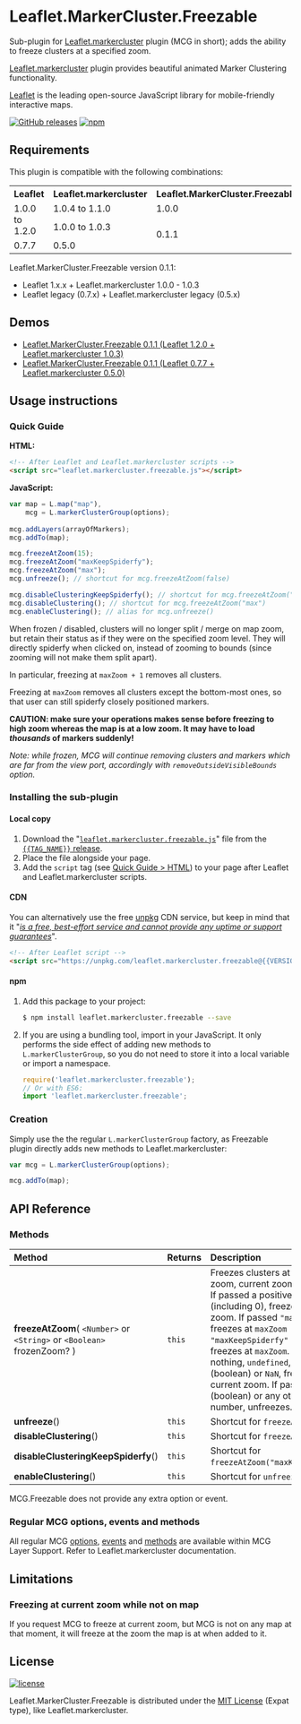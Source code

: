 <!-- ##########################################################################
NOTE TO CONTRIBUTOR:
this README is automatically generated from build/readme.template.md.
Should you need to modify the README, please make your modifications on
the template file.
########################################################################### -->

# Leaflet.MarkerCluster.Freezable
Sub-plugin for [Leaflet.markercluster](https://github.com/Leaflet/Leaflet.markercluster)
plugin (MCG in short); adds the ability to freeze clusters at a specified zoom.

[Leaflet.markercluster](https://github.com/Leaflet/Leaflet.markercluster) plugin
provides beautiful animated Marker Clustering functionality.

[Leaflet](http://leafletjs.com/) is the leading open-source JavaScript library
for mobile-friendly interactive maps.

[![GitHub releases](https://img.shields.io/github/release/ghybs/leaflet.markercluster.freezable.svg?label=GitHub)](https://github.com/ghybs/Leaflet.MarkerCluster.Freezable/releases)
[![npm](https://img.shields.io/npm/v/leaflet.markercluster.freezable.svg)](https://www.npmjs.com/package/leaflet.markercluster.freezable)



## Requirements
This plugin is compatible with the following combinations:

<table>
	<tr>
		<th>Leaflet</th>
		<th>Leaflet.markercluster</th>
		<th>Leaflet.MarkerCluster.Freezable</th>
	</tr>
	<tr>
		<td rowspan="2">
		    1.0.0 to 1.2.0
		</td>
		<td>
		    1.0.4 to 1.1.0
		</td>
		<td>
		    1.0.0
		</td>
	</tr>
	<tr>
		<!--td>("eaten" by above rowspan)</td-->
		<td>
		    1.0.0 to 1.0.3
		</td>
		<td rowspan="2">
		    0.1.1
		</td>
	</tr>
	<tr>
		<td>
		    0.7.7
		</td>
		<td>
		    0.5.0
		</td>
		<!--td>("eaten" by above rowspan)</td-->
	</tr>
</table>

Leaflet.MarkerCluster.Freezable version 0.1.1:
- Leaflet 1.x.x + Leaflet.markercluster 1.0.0 - 1.0.3
- Leaflet legacy (0.7.x) + Leaflet.markercluster legacy (0.5.x)



## Demos
- [Leaflet.MarkerCluster.Freezable 0.1.1 (Leaflet 1.2.0 + Leaflet.markercluster 1.0.3)](https://ghybs.github.io/Leaflet.MarkerCluster.Freezable/examples/mcg-freezable.html?leaflet=1.2.0&leaflet.markercluster=1.0.3&leaflet.markercluster.freezable=0.1.1)
- [Leaflet.MarkerCluster.Freezable 0.1.1 (Leaflet 0.7.7 + Leaflet.markercluster 0.5.0)](https://ghybs.github.io/Leaflet.MarkerCluster.Freezable/examples/mcg-freezable.html?leaflet=0.7.7&leaflet.markercluster=0.5.0&leaflet.markercluster.freezable=0.1.1)


## Usage instructions

### Quick Guide
**HTML:**
```html
<!-- After Leaflet and Leaflet.markercluster scripts -->
<script src="leaflet.markercluster.freezable.js"></script>
```

**JavaScript:**
```javascript
var map = L.map("map"),
    mcg = L.markerClusterGroup(options);
    
mcg.addLayers(arrayOfMarkers);
mcg.addTo(map);

mcg.freezeAtZoom(15);
mcg.freezeAtZoom("maxKeepSpiderfy");
mcg.freezeAtZoom("max");
mcg.unfreeze(); // shortcut for mcg.freezeAtZoom(false)

mcg.disableClusteringKeepSpiderfy(); // shortcut for mcg.freezeAtZoom("maxKeepSpiderfy")
mcg.disableClustering(); // shortcut for mcg.freezeAtZoom("max")
mcg.enableClustering(); // alias for mcg.unfreeze()
```

When frozen / disabled, clusters will no longer split / merge on map zoom, but
retain their status as if they were on the specified zoom level. They will
directly spiderfy when clicked on, instead of zooming to bounds (since zooming
will not make them split apart).

In particular, freezing at `maxZoom + 1` removes all clusters.

Freezing at `maxZoom` removes all clusters except the bottom-most ones, so that
user can still spiderfy closely positioned markers.

**CAUTION: make sure your operations makes sense before freezing to high zoom
whereas the map is at a low zoom. It may have to load _thousands_ of markers
suddenly!**

_Note: while frozen, MCG will continue removing clusters and markers which are
far from the view port, accordingly with `removeOutsideVisibleBounds` option._



### Installing the sub-plugin

#### Local copy
1. Download the "<a href="https://github.com/ghybs/Leaflet.MarkerCluster.Freezable/releases/download/{{TAG_NAME}}/leaflet.markercluster.freezable.js">`leaflet.markercluster.freezable.js`</a>" file from the [`{{TAG_NAME}}` release](https://github.com/ghybs/Leaflet.MarkerCluster.Freezable/releases/tag/{{TAG_NAME}}).
2. Place the file alongside your page.
3. Add the `script` tag (see [Quick Guide > HTML](#quick-guide)) to your page after Leaflet and Leaflet.markercluster scripts.

#### CDN
You can alternatively use the free [unpkg](https://unpkg.com) CDN service, but keep in mind that it "[_is a free, best-effort service and cannot provide any uptime or support guarantees_](https://unpkg.com/#/about)".

```html
<!-- After Leaflet script -->
<script src="https://unpkg.com/leaflet.markercluster.freezable@{{VERSION}}/dist/leaflet.markercluster.freezable.js"></script>
```

#### npm
1. Add this package to your project:
   ```bash
   $ npm install leaflet.markercluster.freezable --save
   ```

2. If you are using a bundling tool, import in your JavaScript.
It only performs the side effect of adding new methods to `L.markerClusterGroup`,
so you do not need to store it into a local variable or import a namespace.
   ```javascript
   require('leaflet.markercluster.freezable');
   // Or with ES6:
   import 'leaflet.markercluster.freezable';
   ```



### Creation
Simply use the the regular `L.markerClusterGroup` factory, as Freezable plugin
directly adds new methods to Leaflet.markercluster:

```javascript
var mcg = L.markerClusterGroup(options);

mcg.addTo(map);
```



## API Reference

### Methods
| Method  | Returns  | Description |
| :------ | :------- | :---------- |
| **freezeAtZoom**( `<Number>` or `<String>` or `<Boolean>` frozenZoom? ) | `this` | Freezes clusters at specified zoom, current zoom, or unfreeze. If passed a positive number (including 0), freezes at that zoom. If passed `"max"` (string), freezes at `maxZoom + 1`. If passed `"maxKeepSpiderfy"` (string), freezes at `maxZoom`. If passed nothing, `undefined`, `true` (boolean) or `NaN`, freezes at current zoom. If passed `false` (boolean) or any other non-number, unfreezes. |
| **unfreeze**() | `this` | Shortcut for `freezeAtZoom(false)`. |
| **disableClustering**() | `this` | Shortcut for `freezeAtZoom("max")`. |
| **disableClusteringKeepSpiderfy**() | `this` | Shortcut for `freezeAtZoom("maxKeepSpiderfy")`. |
| **enableClustering**() | `this` | Shortcut for `unfreeze()`. |

MCG.Freezable does not provide any extra option or event.


### Regular MCG options, events and methods
All regular MCG [options](https://github.com/Leaflet/Leaflet.markercluster#all-options),
[events](https://github.com/Leaflet/Leaflet.markercluster#events) and
[methods](https://github.com/Leaflet/Leaflet.markercluster#methods) are
available within MCG Layer Support. Refer to Leaflet.markercluster documentation.



## Limitations

### Freezing at current zoom while not on map
If you request MCG to freeze at current zoom, but MCG is not on any map at that
moment, it will freeze at the zoom the map is at when added to it.

## License
[![license](https://img.shields.io/github/license/ghybs/leaflet.markercluster.freezable.svg)](LICENSE)

Leaflet.MarkerCluster.Freezable is distributed under the
[MIT License](http://choosealicense.com/licenses/mit/) (Expat type), like
Leaflet.markercluster.
